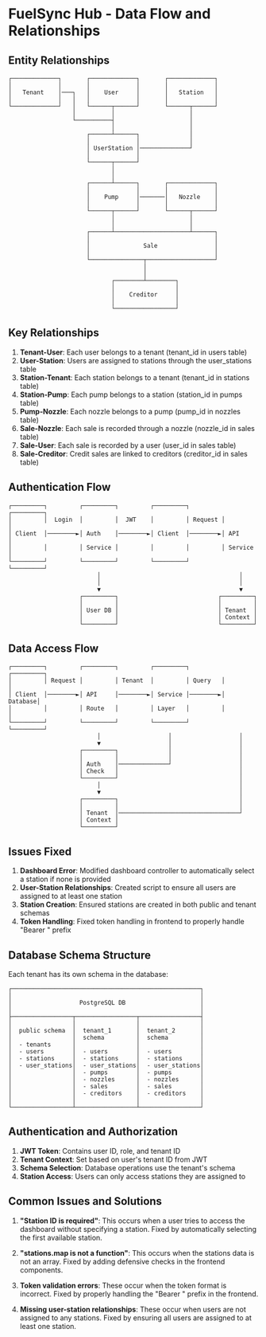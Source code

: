 # FuelSync Hub - Data Flow and Relationships

## Entity Relationships

```
┌─────────────┐       ┌─────────────┐       ┌─────────────┐
│             │       │             │       │             │
│   Tenant    │───┐   │    User     │       │   Station   │
│             │   │   │             │       │             │
└─────────────┘   │   └──────┬──────┘       └──────┬──────┘
                  │          │                     │
                  └──────────┤                     │
                             │                     │
                      ┌──────┴──────┐              │
                      │             │              │
                      │ UserStation │──────────────┘
                      │             │
                      └──────┬──────┘
                             │
                             │
                      ┌──────┴──────┐       ┌─────────────┐
                      │             │       │             │
                      │    Pump     │───────│   Nozzle    │
                      │             │       │             │
                      └──────┬──────┘       └──────┬──────┘
                             │                     │
                             │                     │
                      ┌──────┴─────────────────────┴──────┐
                      │                                   │
                      │               Sale                │
                      │                                   │
                      └───────────────┬───────────────────┘
                                      │
                                      │
                             ┌────────┴────────┐
                             │                 │
                             │    Creditor     │
                             │                 │
                             └─────────────────┘
```

## Key Relationships

1. **Tenant-User**: Each user belongs to a tenant (tenant_id in users table)
2. **User-Station**: Users are assigned to stations through the user_stations table
3. **Station-Tenant**: Each station belongs to a tenant (tenant_id in stations table)
4. **Station-Pump**: Each pump belongs to a station (station_id in pumps table)
5. **Pump-Nozzle**: Each nozzle belongs to a pump (pump_id in nozzles table)
6. **Sale-Nozzle**: Each sale is recorded through a nozzle (nozzle_id in sales table)
7. **Sale-User**: Each sale is recorded by a user (user_id in sales table)
8. **Sale-Creditor**: Credit sales are linked to creditors (creditor_id in sales table)

## Authentication Flow

```
┌─────────┐         ┌─────────┐         ┌─────────┐         ┌─────────┐
│         │  Login  │         │  JWT    │         │ Request │         │
│ Client  │────────►│ Auth    │────────►│ Client  │────────►│ API     │
│         │         │ Service │         │         │         │ Service │
└─────────┘         └─────────┘         └─────────┘         └─────────┘
                         │                                       │
                         │                                       │
                         ▼                                       ▼
                    ┌─────────┐                            ┌─────────┐
                    │         │                            │         │
                    │ User DB │                            │ Tenant  │
                    │         │                            │ Context │
                    └─────────┘                            └─────────┘
```

## Data Access Flow

```
┌─────────┐         ┌─────────┐         ┌─────────┐         ┌─────────┐
│         │ Request │         │ Tenant  │         │ Query   │         │
│ Client  │────────►│ API     │────────►│ Service │────────►│ Database│
│         │         │ Route   │         │ Layer   │         │         │
└─────────┘         └─────────┘         └─────────┘         └─────────┘
                         │                   │                   │
                         ▼                   │                   │
                    ┌─────────┐              │                   │
                    │         │              │                   │
                    │ Auth    │──────────────┘                   │
                    │ Check   │                                  │
                    └─────────┘                                  │
                         │                                       │
                         ▼                                       │
                    ┌─────────┐                                  │
                    │         │                                  │
                    │ Tenant  │──────────────────────────────────┘
                    │ Context │
                    └─────────┘
```

## Issues Fixed

1. **Dashboard Error**: Modified dashboard controller to automatically select a station if none is provided
2. **User-Station Relationships**: Created script to ensure all users are assigned to at least one station
3. **Station Creation**: Ensured stations are created in both public and tenant schemas
4. **Token Handling**: Fixed token handling in frontend to properly handle "Bearer " prefix

## Database Schema Structure

Each tenant has its own schema in the database:

```
┌─────────────────────────────────────────────────────┐
│                                                     │
│                   PostgreSQL DB                     │
│                                                     │
├─────────────────┬─────────────────┬─────────────────┤
│                 │                 │                 │
│  public schema  │  tenant_1       │  tenant_2       │
│                 │  schema         │  schema         │
│  - tenants      │                 │                 │
│  - users        │  - users        │  - users        │
│  - stations     │  - stations     │  - stations     │
│  - user_stations│  - user_stations│  - user_stations│
│                 │  - pumps        │  - pumps        │
│                 │  - nozzles      │  - nozzles      │
│                 │  - sales        │  - sales        │
│                 │  - creditors    │  - creditors    │
│                 │                 │                 │
└─────────────────┴─────────────────┴─────────────────┘
```

## Authentication and Authorization

1. **JWT Token**: Contains user ID, role, and tenant ID
2. **Tenant Context**: Set based on user's tenant ID from JWT
3. **Schema Selection**: Database operations use the tenant's schema
4. **Station Access**: Users can only access stations they are assigned to

## Common Issues and Solutions

1. **"Station ID is required"**: This occurs when a user tries to access the dashboard without specifying a station. Fixed by automatically selecting the first available station.

2. **"stations.map is not a function"**: This occurs when the stations data is not an array. Fixed by adding defensive checks in the frontend components.

3. **Token validation errors**: These occur when the token format is incorrect. Fixed by properly handling the "Bearer " prefix in the frontend.

4. **Missing user-station relationships**: These occur when users are not assigned to any stations. Fixed by ensuring all users are assigned to at least one station.